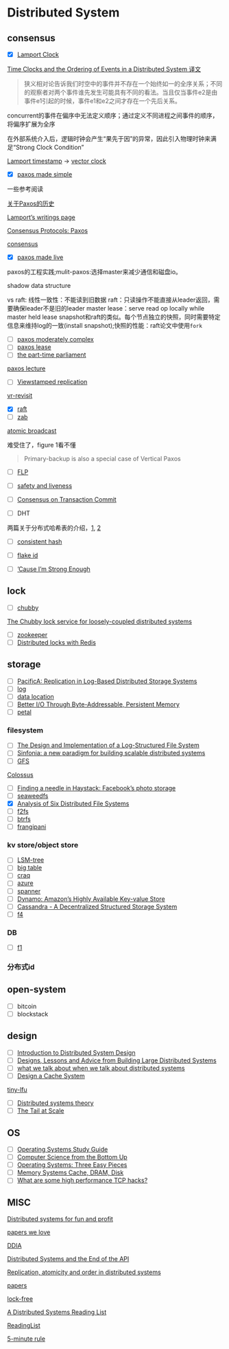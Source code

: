 # Distributed System

## consensus

* [x] [Lamport Clock](time-clocks.pdf)

[Time Clocks and the Ordering of Events in a Distributed System 译文](http://duanple.com/?p=66)

>狭义相对论告诉我们时空中的事件并不存在一个始终如一的全序关系；不同的观察者对两个事件谁先发生可能具有不同的看法。当且仅当事件e2是由事件e1引起的时候，事件e1和e2之间才存在一个先后关系。

concurrent的事件在偏序中无法定义顺序；通过定义不同进程之间事件的顺序，将偏序扩展为全序

在外部系统介入后，逻辑时钟会产生“果先于因”的异常，因此引入物理时钟来满足“Strong Clock Condition”

[Lamport timestamp](https://en.wikipedia.org/wiki/Lamport_timestamp) -> [vector clock](https://en.wikipedia.org/wiki/Vector_clock)

* [x] [paxos made simple](paxos-simple-copy.pdf)

一些参考阅读

[关于Paxos的历史](http://duanple.com/?p=61)

[Lamport’s writings page](http://lamport.azurewebsites.net/pubs/pubs.html#lamport-paxos)

[Consensus Protocols: Paxos](https://www.the-paper-trail.org/post/2009-02-03-consensus-protocols-paxos/)

[consensus](https://www.cs.rutgers.edu/~pxk/417/notes/content/consensus.html)

* [x] [paxos made live](paxos-made-live.pdf)

paxos的工程实践;mulit-paxos:选择master来减少通信和磁盘io。

shadow data structure

vs raft:
    线性一致性：不能读到旧数据
    raft：只读操作不能直接从leader返回，需要确保leader不是旧的leader
    master lease：serve read op locally while master held lease
    snapshot和raft的类似。每个节点独立的快照，同时需要特定信息来维持log的一致(install snapshot);快照的性能：raft论文中使用`fork`

* [ ] [paxos moderately complex](paxos-moderately-complex.pdf)
* [ ] [paxos lease](paxoslease.pdf)
* [ ] [the part-time parliament](the-part-time-parliament.pdf)

[paxos lecture](https://www.youtube.com/watch?v=JEpsBg0AO6o&ab_channel=DiegoOngaro)

* [ ] [Viewstamped replication](vr.pdf)

[vr-revisit](vr-revisited.pdf)

* [x] [raft](https://raft.github.io/)
* [ ] [zab](zab.pdf)

[atomic broadcast](https://en.wikipedia.org/wiki/Atomic_broadcast)

难受住了，figure 1看不懂
>Primary-backup is also a special case of Vertical Paxos

* [ ] [FLP](https://danielw.cn/FLP-proof)
* [ ] [safety and liveness](pcmp.pdf)

* [ ] [Consensus on Transaction Commit](consensus-on-transaction-commit.pdf)

* [ ] DHT

两篇关于分布式哈希表的介绍，[1](dht1.pdf), [2](dht2.pdf)

* [ ] [consistent hash](consistent-hashing-and-random-trees-distributed-caching-protocols-for-relieving-hot-spots-on-the-world-wide-web-technical-publication.pdf)

* [ ] [flake id](http://yellerapp.com/posts/2015-02-09-flake-ids.html)
* [ ] [’Cause I’m Strong Enough](cise.pdf)

## lock

* [ ] [chubby](chubby.pdf)

[The Chubby lock service for loosely-coupled distributed systems](https://www.youtube.com/watch?v=PqItueBaiRg&ab_channel=DataCouncil)

* [ ] [zookeeper](https://www.usenix.org/legacy/events/atc10/tech/full_papers/Hunt.pdf)
* [ ] [Distributed locks with Redis](https://redis.io/topics/distlock)

## storage

* [ ] [PacificA: Replication in Log-Based Distributed Storage Systems](pacifica.pdf)
* [ ] [log](https://engineering.linkedin.com/distributed-systems/log-what-every-software-engineer-should-know-about-real-time-datas-unifying)
* [ ] [data location](data-location.pdf)
* [ ] [Better I/O Through Byte-Addressable, Persistent Memory](bpfs.pdf)
* [ ] [petal](petal.pdf)

### filesystem

* [ ] [The Design and Implementation of a Log-Structured File System](log-structured-fs.pdf)
* [ ] [Sinfonia: a new paradigm for building scalable distributed systems](sinfonia.pdf)
* [ ] [GFS](gfs.pdf)

[Colossus](https://levy.at/blog/22)

* [ ] [Finding a needle in Haystack: Facebook’s photo storage](facebook-haystack.pdf)
* [ ] [seaweedfs](https://github.com/chrislusf/seaweedfs)
* [x] [Analysis of Six Distributed File Systems](a_survey_of_dfs.pdf)
* [ ] [f2fs](f2fs.pdf)
* [ ] [btrfs](btrfs.pdf)
* [ ] [frangipani](thekkath-frangipani.pdf)

### kv store/object store

* [ ] [LSM-tree](lsmtree.pdf)
* [ ] [big table](bigtable-osdi06.pdf)
* [ ] [craq](craq.pdf)
* [ ] [azure](azure.pdf)
* [ ] [spanner](spanner.pdf)
* [ ] [Dynamo: Amazon’s Highly Available Key-value Store](amazon-dynamo-sosp2007.pdf)
* [ ] [Cassandra - A Decentralized Structured Storage System](cassandra.pdf)
* [ ] [f4](f4.pdf)

### DB

* [ ] [f1](f1.pdf)

### 分布式id

## open-system

* [ ] bitcoin
* [ ] blockstack

## design

* [ ] [Introduction to Distributed System Design](http://www.hpcs.cs.tsukuba.ac.jp/~tatebe/lecture/h23/dsys/dsd-tutorial.html)
* [ ] [Designs, Lessons and Advice from Building Large Distributed Systems](design-ds.pdf)
* [ ] [what we talk about when we talk about distributed systems](https://alvaro-videla.com/2015/12/learning-about-distributed-systems.html)
* [ ] [Design a Cache System](http://blog.gainlo.co/index.php/2016/05/17/design-a-cache-system/)

[tiny-lfu](cache-policy.pdf)

* [ ] [Distributed systems theory](https://www.the-paper-trail.org/post/2014-08-09-distributed-systems-theory-for-the-distributed-systems-engineer/)
* [ ] [The Tail at Scale](https://research.google/pubs/pub40801/)

## OS

* [ ] [Operating Systems Study Guide](http://faculty.salina.k-state.edu/tim/ossg/index.html)
* [ ] [Computer Science from the Bottom Up](http://www.bottomupcs.com/index.xhtml)
* [ ] [Operating Systems: Three Easy Pieces](http://pages.cs.wisc.edu/~remzi/OSTEP/)
* [ ] [Memory Systems Cache, DRAM, Disk](memory_systems_cache_dram_disk.pdf)
* [ ] [What are some high performance TCP hacks?](https://www.quora.com/What-are-some-high-performance-TCP-hacks)

## MISC

[Distributed systems for fun and profit](http://book.mixu.net/distsys/index.html)

[papers we love](https://github.com/papers-we-love/papers-we-love/tree/master/distributed_systems)

[DDIA](designing_data-intensive_applications.pdf)

[Distributed Systems and the End of the API](https://writings.quilt.org/2014/05/12/distributed-systems-and-the-end-of-the-api/)

[Replication, atomicity and order in distributed systems](http://afeinberg.github.io/2011/06/17/replication-atomicity-and-order-in-distributed-systems.html)

[papers](http://duanple.com/?p=170)

[lock-free](lockfree.pdf)

[A Distributed Systems Reading List](https://dancres.github.io/Pages/)

[ReadingList](http://pages.cs.wisc.edu/~swift/classes/cs739-fa14/wiki/pmwiki.php/Main/ReadingList)

[5-minute rule](5_min_rule_sigmod.pdf)

